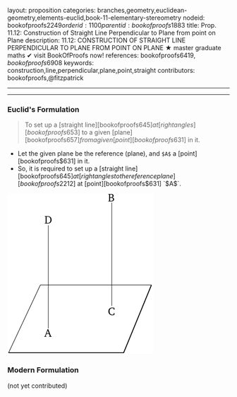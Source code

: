 layout: proposition
categories: branches,geometry,euclidean-geometry,elements-euclid,book-11-elementary-stereometry
nodeid: bookofproofs$2249
orderid: 1100
parentid: bookofproofs$1883
title: Prop. 11.12: Construction of Straight Line Perpendicular to Plane from point on Plane
description: 11.12: CONSTRUCTION OF STRAIGHT LINE PERPENDICULAR TO PLANE FROM POINT ON PLANE &#9733; master graduate maths &#10004; visit BookOfProofs now!
references: bookofproofs$6419,bookofproofs$6908
keywords: construction,line,perpendicular,plane,point,straight
contributors: bookofproofs,@fitzpatrick

---


---

### Euclid's Formulation

> To set up a [straight line][bookofproofs$645] at [right angles][bookofproofs$653] to a given [plane][bookofproofs$657] from a given [point][bookofproofs$631] in it.
* Let the given plane be the reference (plane), and `$A$` a [point][bookofproofs$631] in it.
* So, it is required to set up a [straight line][bookofproofs$645] at [right angles to the reference plane][bookofproofs$2212] at [point][bookofproofs$631] `$A$`.

![fig12e](https://github.com/bookofproofs/bookofproofs.github.io/blob/main/_sources/_assets/images/euclid/Book11/fig12e.png?raw=true)



### Modern Formulation

(not yet contributed)
